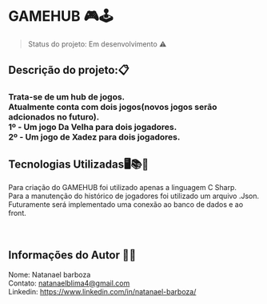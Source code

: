 <h1> GAMEHUB 🎮🕹️</h1>

> Status do projeto: Em desenvolvimento ⚠️

<h2>Descrição do projeto:📋</h2>

<h3>Trata-se de um hub de jogos.<br></h31>
<p2>Atualmente conta com dois jogos(novos jogos serão adcionados no futuro).</p2><br>
<p2>1º - Um jogo Da Velha para dois jogadores.</p2><br>
<p2>2º - Um jogo de Xadez para dois jogadores.</p2><br>

<h2>Tecnologias Utilizadas🖥️📚🚀</h2>
<p5>Para criação do GAMEHUB foi utilizado apenas a linguagem C Sharp.<br>
Para a manutenção do histórico de jogadores foi utilizado um arquivo .Json.<br>
Futuramente será implementado uma conexão ao banco de dados e ao front.</p5>
<br><br><br>

<h2>Informações do Autor 🧑‍💻</h2>

<p5>Nome: Natanael barboza<br>
Contato: natanaelblima4@gmail.com<br>
Linkedin: https://www.linkedin.com/in/natanael-barboza/</p5>

